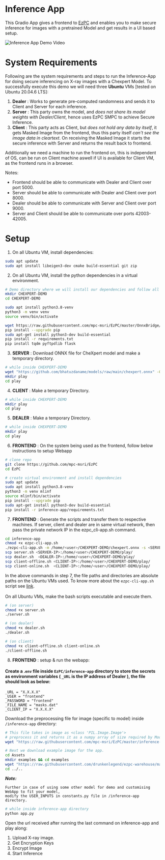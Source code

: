 # Inference App
This Gradio App gives a frontend to [EzPC](https://github.com/mpc-msri/EzPC) and enables you to make secure inference for images with a pretrained Model and get results in a UI based setup. <br/>


![Inference App Demo Video](https://github.com/drunkenlegend/ezpc-warehouse/blob/main/Artifacts/inference-app_Lenet.gif)

# System Requirements
Following are the system requirements and steps to run the Inference-App for doing secure inferencing on X-ray images with a Chexpert Model.
To successfully execute this demo we will need three **Ubuntu** VMs [tested on Ubuntu 20.04.6 LTS]:
1. **Dealer** : Works to generate pre-computed randomness and sends it to Client and Server for each inference. 
2. **Server** : This party owns the model, and _does not share its model weights with Dealer/Client_, hence uses EzPC SMPC to achieve Secure Inference.
3. **Client** : This party acts as Client, but _does not hold any data by itself_, it gets Masked Image from the frontend, thus this party itself _can't see the image data in cleartext_. On receiving the Masked Image it starts the secure inference with Server and returns the result back to frontend.


Additionally we need a machine to run the frontend on, this is independent of OS, can be run on Client machine aswell if UI is available for Client VM, as the frontend runs in a browser.

Notes:
- Frontend should be able to communicate with Dealer and Client over port 5000.
- Server should be able to communicate with Dealer and Client over port 8000.
- Dealer should be able to communicate with Server and Client over port 9000.
- Server and Client should be able to communicate over ports 42003-42005.


# Setup

1. On all Ubuntu VM, install dependencies:
```bash
sudo apt update
sudo apt install libeigen3-dev cmake build-essential git zip
```

2. On all Ubuntu VM, install the python dependencies in a virtual environment.
``` bash
# Demo directory where we will install our dependencies and follow all the further steps.
mkdir CHEXPERT-DEMO
cd CHEXPERT-DEMO

sudo apt install python3.8-venv
python3 -m venv venv
source venv/bin/activate

wget https://raw.githubusercontent.com/mpc-msri/EzPC/master/OnnxBridge/requirements.txt
pip install --upgrade pip
sudo apt-get install python3-dev build-essential
pip install -r requirements.txt
pip install tqdm pyftpdlib flask
```

3. **SERVER** : Download ONNX file for CheXpert model and make a temporary directory.
```bash
# while inside CHEXPERT-DEMO
wget "https://github.com/bhatuzdaname/models/raw/main/chexpert.onnx" -O chexpert.onnx
mkdir play
cd play
```

4. **CLIENT** : Make a temporary Directory.
```bash
# while inside CHEXPERT-DEMO
mkdir play
cd play
```

5. **DEALER** : Make a temporary Directory.
```bash
# while inside CHEXPERT-DEMO
mkdir play
cd play
```

6. **FRONTEND** : On the system being used as the frontend, follow below instructions to setup Webapp
```bash
# clone repo
git clone https://github.com/mpc-msri/EzPC
cd EzPC

# create virtual environment and install dependencies 
sudo apt update
sudo apt install python3.8-venv
python3 -m venv mlinf
source mlinf/bin/activate
pip install --upgrade pip
sudo apt-get install python3-dev build-essential
pip install -r inference-app/requirements.txt
```

7. **FRONTEND** : Generate the scripts and transfer them to respective machines. If server, client and dealer are in same virtual network, then pass the private network IP in the ezpc_cli-app.sh command.
```bash
cd inference-app
chmod +x ezpc-cli-app.sh
./ezpc-cli-app.sh -m /home/<user>/CHEXPERT-DEMO/chexpert.onnx -s <SERVER-IP> -d <DEALER-IP> [ -nt <num_threads> ]
scp server.sh <SERVER-IP>:/home/<user>/CHEXPERT-DEMO/play/
scp dealer.sh  <DEALER-IP>:/home/<user>/CHEXPERT-DEMO/play/
scp client-offline.sh <CLIENT-IP>:/home/<user>/CHEXPERT-DEMO/play/
scp client-online.sh  <CLIENT-IP>:/home/<user>/CHEXPERT-DEMO/play/
```
In the above commands in step 7, the file paths and directories are absolute paths on the Ubuntu VMs used. To know more about the `ezpc-cli-app.sh` script see [link](/inference-app/Inference-App.md). <br/><br/>
On all Ubuntu VMs, make the bash scripts executable and execute them.

```bash
# (on server)
chmod +x server.sh
./server.sh

# (on dealer)
chmod +x dealer.sh
./dealer.sh

# (on client)
chmod +x client-offline.sh client-online.sh
./client-offline.sh
```

8. **FRONTEND** : setup & run the webapp:
#### Create a .`env` file inside `EzPC/inference-app` directory to store the secrets as environment variables ( `_URL` is the IP address of Dealer ), the file should look as below:
    _URL = "X.X.X.X"
    _USER = "frontend"
    _PASSWORD = "frontend"
    _FILE_NAME = "masks.dat"
    _CLIENT_IP = "X.X.X.X"

Download the preprocessing file for image (specific to model) inside `/inference-app` directory:
```bash
# This file takes in image as <class 'PIL.Image.Image'>
# preprocess it and returns it as a numpy array of size required by Model.
wget "https://raw.githubusercontent.com/mpc-msri/EzPC/master/inference-app/Assets/preprocess.py" -O preprocess.py
```

```bash
# Next we download example image for the app.
cd Assets 
mkdir examples && cd examples 
wget "https://raw.githubusercontent.com/drunkenlegend/ezpc-warehouse/main/Chexpert/cardiomegaly.jpg" -O 1.jpg
cd ../..
```

***Note:*** 

    Further in case of using some other model for demo and customising WebApp to fit your model,
    modify the USER_INPUTS in constants.py file in /inference-app directory.

```bash
# while inside inference-app directory
python app.py
```

Open the url received after running the last command on inference-app and play along:
1. Upload X-ray image.
2. Get Encryption Keys
3. Encrypt Image
4. Start Inference




